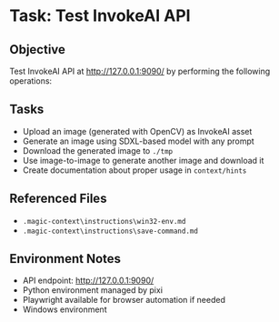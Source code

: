 # Task: Test InvokeAI API

## Objective
Test InvokeAI API at http://127.0.0.1:9090/ by performing the following operations:

## Tasks
- Upload an image (generated with OpenCV) as InvokeAI asset
- Generate an image using SDXL-based model with any prompt
- Download the generated image to `./tmp`
- Use image-to-image to generate another image and download it
- Create documentation about proper usage in `context/hints`

## Referenced Files
- `.magic-context\instructions\win32-env.md`
- `.magic-context\instructions\save-command.md`

## Environment Notes
- API endpoint: http://127.0.0.1:9090/
- Python environment managed by pixi
- Playwright available for browser automation if needed
- Windows environment
